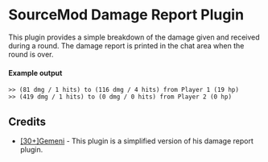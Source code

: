 # SourceMod Damage Report Plugin

This plugin provides a simple breakdown of the damage given and received during a round. The damage report is printed in the chat area when the round is over.

#### Example output

```
>> (81 dmg / 1 hits) to (116 dmg / 4 hits) from Player 1 (19 hp)
>> (419 dmg / 1 hits) to (0 dmg / 0 hits) from Player 2 (0 hp)
```

## Credits

* [[30+]Gemeni](https://forums.alliedmods.net/showthread.php?t=64661) - This plugin is a simplified version of his damage report plugin.

